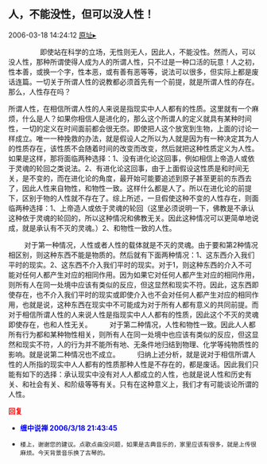 ## 人，不能没性，但可以没人性！
2006-03-18 14:24:12
[原址▸](http://www.fxgan.com/chan_time/2006_01_06/116.htm)


　　 　　 即使站在科学的立场，无性则无人，因此人，不能没性。然而人，可以没人性，那种所谓使得人成为人的所谓人性，只不过是一种口活的玩意！人之初，性本善，或换一个字，性本恶，或有善有恶等等，说法可以很多，但实际上都是废话连篇。一切关于所谓人性的说教都必须首先有一个前提，就是所谓人性的存在。那么，人性存在吗？ 　　

所谓人性，在相信所谓人性的人来说是指现实中人人都有的性质。这里就有一个麻烦，什么是人？如果你相信人是进化的，那么这个所谓人的定义就具有某种时间性，一切的定义在时间面前都会很无奈。即使把人这个放宽到生物，上面的讨论一样成立。唯一一种挽救的办法，就是假设人之所以为人就是因为有一种决定其为人的性质存在，该性质不会随着时间的改变而改变，然后就把这种性质定义为人性。如果是这样，那将面临两种选择：1、没有进化论这回事，例如相信上帝造人或依于灵魂的轮回之类说法。2、有进化论这回事，由于上面假设这性质是和时间无关，是不变的，而在进化论的角度，最开始可能要追述到原子甚至更前的东西去了，因此人性来自物性，和物性一致。这样什么都是人了。所以在进化论的前提下，区别于物的人性就不存在了。综上所述，一旦假使这种不变的人性存在，则面临两种选择：1、上帝造人或依于灵魂的轮回（这里必须说明一下，佛教是不承认这种依于灵魂的轮回的，所以这种情况和佛教无关。因此这种情况可以更简单地说成，就是承认有不灭的灵魂。）2、和物性一致的人性。

　　 对于第一种情况，人性或者人性的载体就是不灭的灵魂。由于要和第2种情况相区别，则这种东西不能是物质的。然后就有下面两种情况：1、这东西介入我们平时的现实。2、这东西不介入我们平时的现实。对于1，则这种东西的介入不可能对任何人都产生对应的相同作用。因为如果它对任何人都产生对应的相同作用，则所有人在同一处境中应该有类似的反应，但这显然和现实不符。因此，这东西即使存在，也不介入我们平时的现实或即使介入也不会对任何人都产生对应的相同作用，也就是说，这种东西在现实中不可能成为对于所有人都有意义的共同前提。而对于相信所谓人性的人来说人性是指现实中人人都有的性质，因此这个不灭的灵魂即使存在，也和人性无关。 　　 对于第二种情况，人性和物性一致。因此人人都所有行为都和某种物性相关，则所有人在同一处境中也应该有类似的反应，但这显然和现实不符，人的行为并不能所有地、无条件地归结到物理、化学等纯物质性的影响。就是说第二种情况也不成立。 　　 归纳上述分析，就是说对于相信所谓人性的人所指的现实中人人都有的性质那种人性是不存在的，都是废话。因此我们只能有如下的选择：承认现实中没有对人人都成立的人性，也就是说人性和历史有关、和社会有关、和阶级等等有关。只有在这种意义上，我们才有可能谈论所谓的人性。




**<font color='red'>回复</font>**


- **<font color='blue'>缠中说禅 2006/3/18 21:43:45</font>**
- ```
  楼上，谢谢您的建议。点歌点曲没问题，如果是古典音乐的，家里应该有很多，就是上传很麻烦。今天背景音乐换了古琴的。
  ```
